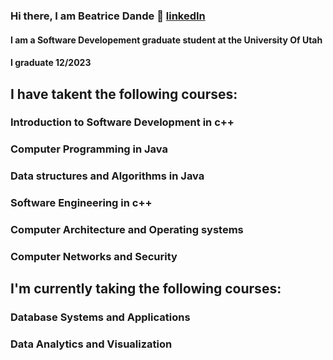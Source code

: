 ### Hi there, I am Beatrice Dande  👋 [linkedIn]

#### I am a Software Developement graduate student at the University Of Utah 
#### I graduate 12/2023

## I have takent the following courses:

### Introduction to Software Development in c++ 
### Computer Programming in Java
### Data structures and Algorithms in Java
### Software Engineering in c++
### Computer Architecture and Operating systems
### Computer Networks and Security

## I'm currently taking the following courses:
### Database Systems and Applications
### Data Analytics and Visualization

[linkedIn]: https://www.linkedin.com/in/beatrice-dande

<!--
**BeatriceDande/BeatriceDande** is a ✨ _special_ ✨ repository because its `README.md` (this file) appears on your GitHub profile.

Here are some ideas to get you started:

- 🔭 I’m currently working on ...
- 🌱 I’m currently learning ...
- 👯 I’m looking to collaborate on ...
- 🤔 I’m looking for help with ...
- 💬 Ask me about ...
- 📫 How to reach me: ...
- 😄 Pronouns: ...
- ⚡ Fun fact: ...
-->
